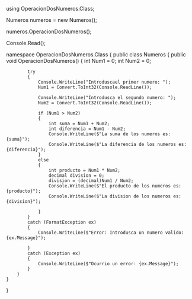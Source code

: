 using OperacionDosNumeros.Class;

Numeros numeros = new Numeros();

numeros.OperacionDosNumeros();

Console.Read();


namespace OperacionDosNumeros.Class
{
    public class Numeros
    {
        public void OperacionDosNumeros()
        {
            int Num1 = 0;
            int Num2 = 0;

            try
            {
                Console.WriteLine("Introduscael primer numero: ");
                Num1 = Convert.ToInt32(Console.ReadLine());

                Console.WriteLine("Introdusca el segundo numero: ");
                Num2 = Convert.ToInt32(Console.ReadLine());

                if (Num1 > Num2)
                {
                    int suma = Num1 + Num2;
                    int diferencia = Num1 - Num2;
                    Console.WriteLine($"La suma de los numeros es: {suma}");
                    Console.WriteLine($"La diferencia de los numeros es: {diferencia}");
                }
                else
                {
                    int producto = Num1 * Num2;
                    decimal division = 0;
                    division = (decimal)Num1 / Num2;
                    Console.WriteLine($"El producto de los numeros es: {producto}");
                    Console.WriteLine($"La division de los numeros es: {division}");
                  
                }
            }
            catch (FormatException ex)
            {
                Console.WriteLine($"Error: Introdusca un numero valido: {ex.Message}");
            
            }
            catch (Exception ex)
            {
                Console.WriteLine($"Ocurrio un error: {ex.Message}");
            }
        }
    }
}
